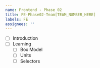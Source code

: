 ```yaml
---
name: Frontend - Phase 02
title: FE-Phase02-Team[TEAM_NUMBER_HERE]
labels: FE
assignees: ''
---
```


-   [ ] Introduction
-   [ ] Learning
    -   [ ] Box Model
    -   [ ] Units
    -   [ ] Selectors
